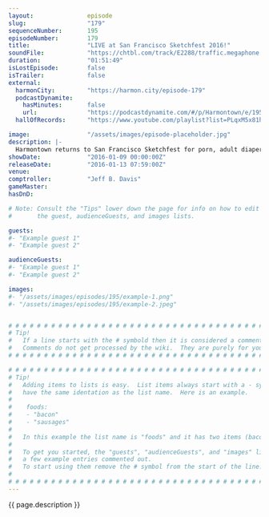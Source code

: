 ```yaml
---
layout:               episode
slug:                 "179"
sequenceNumber:       195
episodeNumber:        179
title:                "LIVE at San Francisco Sketchfest 2016!"
soundFile:            "https://chtbl.com/track/E2288/traffic.megaphone.fm/STA5718170164.mp3?updated=1560812976"
duration:             "01:51:49"
isLostEpisode:        false
isTrailer:            false
external:
  harmonCity:         "https://harmon.city/episode-179"
  podcastDynamite:
    hasMinutes:       false
    url:              "https://podcastdynamite.com/#/p/Harmontown/e/195/179"
  hallOfRecords:      "https://www.youtube.com/playlist?list=PLqxM5x81hNOYVcXGHRxZeKXmUxrkmWseb"

image:                "/assets/images/episode-placeholder.jpg"
description: |-
  Harmontown returns to San Francisco Sketchfest for porn, adult diapers, breast cancer awareness and pure insanity.
showDate:             "2016-01-09 00:00:00Z"
releaseDate:          "2016-01-13 07:59:00Z"
venue:                
comptroller:          "Jeff B. Davis"
gameMaster:           
hasDnD:               

# Note: Consult the "Tips" lower down the page for info on how to edit
#       the guest, audienceGuests, and images lists.

guests:
#- "Example guest 1"
#- "Example guest 2"

audienceGuests:
#- "Example guest 1"
#- "Example guest 2"

images:
#- "/assets/images/episodes/195/example-1.png"
#- "/assets/images/episodes/195/example-2.jpeg"


# # # # # # # # # # # # # # # # # # # # # # # # # # # # # # # # # # # # # # # # # # # # #
# Tip!
#   If a line starts with the # symbold then it is considered a comment.
#   Comments do not get processed by the wiki.  They are purely for your information.
# # # # # # # # # # # # # # # # # # # # # # # # # # # # # # # # # # # # # # # # # # # # #

# # # # # # # # # # # # # # # # # # # # # # # # # # # # # # # # # # # # # # # # # # # # #
# Tip!
#   Adding items to lists is easy.  List items always start with a - symbol and have
#   have the same identation as the list name.  Here is an example.
#
#    foods:
#    - "bacon"
#    - "sausages"
#
#   In this example the list name is "foods" and it has two items (bacon, and sausages).
#
#   To get you started, the "guests", "audienceGuests", and "images" lists below have
#   a few example entries commented out.
#   To start using them remove the # symbol from the start of the line.
#
# # # # # # # # # # # # # # # # # # # # # # # # # # # # # # # # # # # # # # # # # # # # #
---
```


<!-- The episode description will be rendered here -->
{{ page.description }}

<!-- Add your content BELOW here -->
<!-- vvvvvvvvvvvvvvvvvvvvvvvvvvv -->




<!-- ^^^^^^^^^^^^^^^^^^^^^^^^^^^ -->
<!-- Add your content ABOVE here -->

<!-- The episode gallery will be rendered here -->